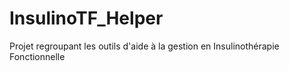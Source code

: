 # InsulinoTF_Helper
Projet regroupant les outils d'aide à la gestion en Insulinothérapie Fonctionnelle
